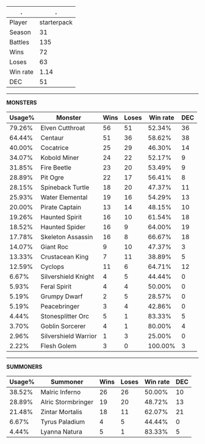 .|.
|-|-
Player|starterpack
Season|31
Battles|135
Wins|72
Loses|63
Win rate|1.14
DEC|51

---
**MONSTERS**

Usage%|Monster|Wins|Loses|Win rate|DEC|
-|-|-|-|-|-|
79.26%|Elven Cutthroat|56|51|52.34%|36|
64.44%|Centaur|51|36|58.62%|38|
40.00%|Cocatrice|25|29|46.30%|14|
34.07%|Kobold Miner|24|22|52.17%|9|
31.85%|Fire Beetle|23|20|53.49%|9|
28.89%|Pit Ogre|22|17|56.41%|8|
28.15%|Spineback Turtle|18|20|47.37%|11|
25.93%|Water Elemental|19|16|54.29%|13|
20.00%|Pirate Captain|13|14|48.15%|10|
19.26%|Haunted Spirit|16|10|61.54%|18|
18.52%|Haunted Spider|16|9|64.00%|19|
17.78%|Skeleton Assassin|16|8|66.67%|18|
14.07%|Giant Roc|9|10|47.37%|3|
13.33%|Crustacean King|7|11|38.89%|5|
12.59%|Cyclops|11|6|64.71%|12|
6.67%|Silvershield Knight|4|5|44.44%|0|
5.93%|Feral Spirit|4|4|50.00%|0|
5.19%|Grumpy Dwarf|2|5|28.57%|0|
5.19%|Peacebringer|3|4|42.86%|0|
4.44%|Stonesplitter Orc|5|1|83.33%|5|
3.70%|Goblin Sorcerer|4|1|80.00%|4|
2.96%|Silvershield Warrior|1|3|25.00%|0|
2.22%|Flesh Golem|3|0|100.00%|3|

---
**SUMMONERS**

Usage%|Summoner|Wins|Loses|Win rate|DEC|
-|-|-|-|-|-|
38.52%|Malric Inferno|26|26|50.00%|10|
28.89%|Alric Stormbringer|19|20|48.72%|13|
21.48%|Zintar Mortalis|18|11|62.07%|21|
6.67%|Tyrus Paladium|4|5|44.44%|0|
4.44%|Lyanna Natura|5|1|83.33%|5|

